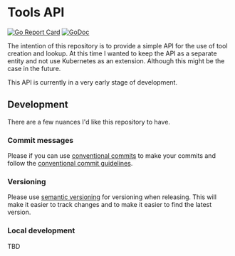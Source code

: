 # Tools API

[![Go Report Card](https://goreportcard.com/badge/github.com/jasonbirchall/tools-api-poc)](https://goreportcard.com/report/github.com/jasonbirchall/tools-api-poc)
[![GoDoc](https://godoc.org/github.com/luraproject/lura?status.svg)](https://godoc.org/github.com/jasonbirchall/tools-api-poc)

The intention of this repository is to provide a simple API for the use of tool creation and lookup. At this time I wanted to keep the API as a separate entity and not use Kubernetes as an extension. Although this might be the case in the future.

This API is currently in a very early stage of development.

## Development

There are a few nuances I'd like this repository to have.

### Commit messages

Please if you can use [conventional commits](https://conventionalcommits.org/) to make your commits and follow the [conventional commit guidelines](https://conventionalcommits.org/en/v1.0.0/guidelines.html).

### Versioning

Please use [semantic versioning](https://semver.org/) for versioning when releasing. This will make it easier to track changes and to make it easier to find the latest version.

### Local development

TBD